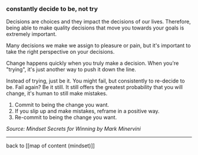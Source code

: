
### constantly decide to be, not try

Decisions are choices and they impact the decisions of our lives. Therefore, being able to make quality decisions that move you towards your goals is extremely important.

Many decisions we make we assign to pleasure or pain, but it's important to take the right perspective on your decisions.

Change happens quickly when you truly make a decision. When you're "trying", it's just another way to push it down the line.

Instead of trying, just be it. You might fail, but consistently to re-decide to be. Fail again? Be it still. It still offers the greatest probability that you will change, it's human to still make mistakes. 

1. Commit to being the change you want.
2. If you slip up and make mistakes, reframe in a positive way.
3. Re-commit to being the change you want.

*Source: Mindset Secrets for Winning by Mark Minervini*

---

back to [[map of content (mindset)]]